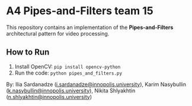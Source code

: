 # A4 Pipes-and-Filters team 15

This repository contains an implementation of the **Pipes-and-Filters** architectural pattern for video processing. 
## How to Run
1. Install OpenCV: `pip install opencv-python`
2. Run the code: `python pipes_and_filters.py`

By: Ilia Sardanadze (i.sardanadze@innopolis.university), Karim Nasybullin (k.nasybullin@innopolis.university), Nikita Shlyakhtin (n.shlyakhtin@innopolis.university)
